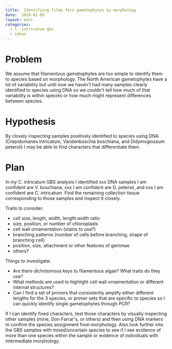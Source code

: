 ```yaml
---
title:  Identifying filmy fern gametophytes by morphology
date:  2019-01-09
layout: post
categories:
  - t. intricatum gbs
  - ideas
---
```


# Problem

We assume that filamentous gametophytes are too simple to identify them to species based on morphology. The North American gametophytes have a lot of variability but until now we haven't had many samples clearly identified to species using DNA so we couldn't tell how much of that variability is within species or how much might represent differences between species.

# Hypothesis

By closely inspecting samples positively identified to species using DNA (Crepidomanes intricatum, Vandenboschia boschiana, and Didymoglossum petersii) I may be able to find characters that differentiate them.

# Plan

In my C. intricatum GBS analysis I identified xxx DNA samples I am confident are V. boschiana, xxx I am confident are D. petersii, and xxx I am confident are C. intricatum. Find the remaining collection tissue corresponding to those samples and inspect it closely.

Traits to consider:
  * cell size, length, width, length:width ratio
  * size, position, or number of chloroplasts
  * cell wall ornamentation (stains to use?)
  * branching patterns (number of cells before branching, shape of branching cell)
  * position, size, attachment or other features of gemmae
  * others?

Things to investigate:
  * Are there dichotomous keys to filamentous algae? What traits do they use?
  * What methods are used to highlight cell wall ornamentation or different internal structures?
  * Can I find a set of primers that consistently amplify either different lengths for the 3 species, or primer sets that are specific to species so I can quickly identify single gametophytes through PCR?

If I can identify fixed characters, test those characters by visually inspecting other samples (mine, Don Farrar's, or others) and then using DNA markers to confirm the species assignment from morphology. Also look further into the GBS samples with mixed/uncertain species to see if I see evidence of more than one species within the sample or evidence of individuals with intermediate morphology.
